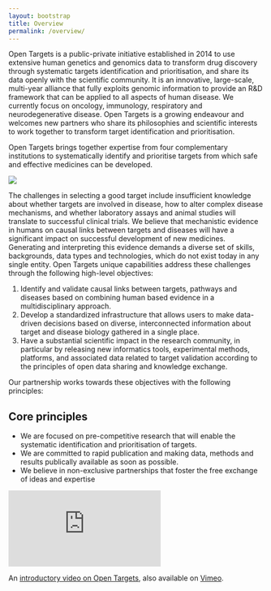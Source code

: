 ```yaml
---
layout: bootstrap
title: Overview
permalink: /overview/
---
```


Open Targets is a public-private initiative established in 2014 to use extensive human genetics and genomics data to transform drug discovery through systematic targets identification and prioritisation, and share its data openly with the scientific community. It is an innovative, large-scale, multi-year alliance that fully exploits genomic information to provide an R&D framework that can be applied to all aspects of human disease. We currently focus on oncology, immunology, respiratory and neurodegenerative disease. Open Targets is a growing endeavour and welcomes new partners who share its philosophies and scientific interests to work together to transform target identification and prioritisation.


Open Targets brings together expertise from four complementary institutions to systematically identify and prioritise targets from which safe and effective medicines can be developed. 

<img src="{{ site.url }}/assets/images/OpenTargetsPartners.png">

The challenges in selecting a good target include insufficient knowledge about whether targets are involved in disease, how to alter complex disease mechanisms, and whether laboratory assays and animal studies will translate to successful clinical trials. We believe that mechanistic evidence in humans on causal links between targets and diseases will have a significant impact on successful development of new medicines. Generating and interpreting this evidence demands a diverse set of skills, backgrounds, data types and technologies, which do not exist today in any single entity. Open Targets unique capabilities address these challenges through the following high-level objectives:
1.	Identify and validate causal links between targets, pathways and diseases based on combining human based evidence in a multidisciplinary approach.
2.	Develop a standardized infrastructure that allows users to make data-driven decisions based on diverse, interconnected information about target and disease biology gathered in a single place.
3.	Have a substantial scientific impact in the research community, in particular by releasing new informatics tools, experimental methods, platforms, and associated data related to target validation according to the principles of open data sharing and knowledge exchange.

Our partnership works towards these objectives with the following principles:

## Core principles
* We are focused on pre-competitive research that will enable the systematic identification and prioritisation of targets.
* We are committed to rapid publication and making data, methods and results publically available as soon as possible.
* We believe in non-exclusive partnerships that foster the free exchange of ideas and expertise

<div class='embed-container'><iframe src='https://player.vimeo.com/video/186414362' frameborder='0' webkitAllowFullScreen mozallowfullscreen allowFullScreen></iframe></div>
<p>An <a href="https://vimeo.com/186414362">introductory video on Open Targets</a>, also available on <a href="https://vimeo.com">Vimeo</a>.</p>


